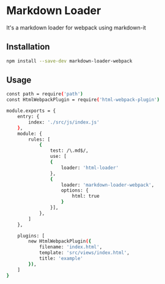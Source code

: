 # Markdown Loader

It's a markdown loader for webpack using markdown-it


## Installation

```bash
npm install --save-dev markdown-loader-webpack
```

## Usage

```bash
const path = require('path')
const HtmlWebpackPlugin = require('html-webpack-plugin')

module.exports = {
	entry: {
		index: './src/js/index.js'
	},
	module: {
		rules: [
			{
				test: /\.md$/,
				use: [
				{
					loader: 'html-loader'
				},
				{
					loader: 'markdown-loader-webpack',
					options: {
                        html: true
                    }
				}],
			},
		]
	},

	plugins: [
		new HtmlWebpackPlugin({
			filename: 'index.html',
			template: 'src/views/index.html',
			title: 'example'
		}),
	]
}
```